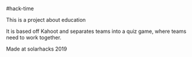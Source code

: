 #hack-time

This is a project about education 


It is based off Kahoot and separates teams into a quiz game, where teams need to work together.




Made at solarhacks 2019
